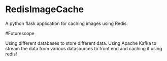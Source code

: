 # RedisImageCache
A python flask application for caching images using Redis. 

#Futurescope

Using different databases to store different data. Using Apache Kafka to stream the data from various datasources to front end and caching it using redis!
